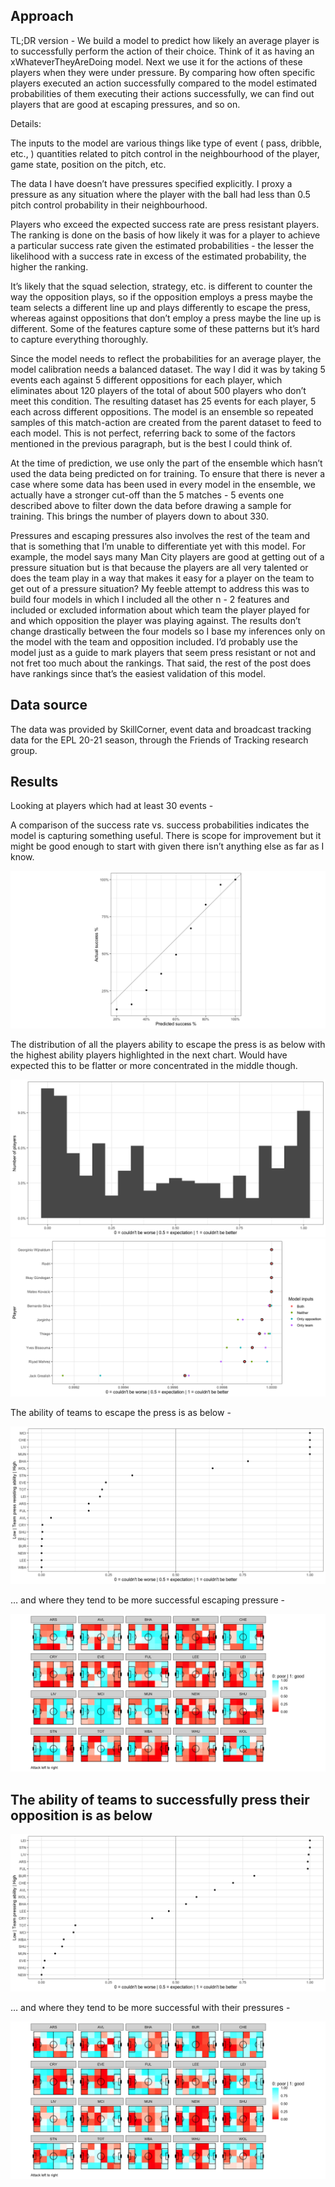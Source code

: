 ## Approach

TL;DR version - We build a model to predict how likely an average player
is to successfully perform the action of their choice. Think of it as
having an xWhateverTheyAreDoing model. Next we use it for the actions of
these players when they were under pressure. By comparing how often
specific players executed an action successfully compared to the model
estimated probabilities of them executing their actions successfully, we
can find out players that are good at escaping pressures, and so on.

Details:

The inputs to the model are various things like type of event ( pass,
dribble, etc., ) quantities related to pitch control in the
neighbourhood of the player, game state, position on the pitch, etc.

The data I have doesn’t have pressures specified explicitly. I proxy a
pressure as any situation where the player with the ball had less than
0.5 pitch control probability in their neighbourhood.

Players who exceed the expected success rate are press resistant
players. The ranking is done on the basis of how likely it was for a
player to achieve a particular success rate given the estimated
probabilities - the lesser the likelihood with a success rate in excess
of the estimated probability, the higher the ranking.

It’s likely that the squad selection, strategy, etc. is different to
counter the way the opposition plays, so if the opposition employs a
press maybe the team selects a different line up and plays differently
to escape the press, whereas against oppositions that don’t employ a
press maybe the line up is different. Some of the features capture some
of these patterns but it’s hard to capture everything thoroughly.

Since the model needs to reflect the probabilities for an average
player, the model calibration needs a balanced dataset. The way I did it
was by taking 5 events each against 5 different oppositions for each
player, which eliminates about 120 players of the total of about 500
players who don’t meet this condition. The resulting dataset has 25
events for each player, 5 each across different oppositions. The model
is an ensemble so repeated samples of this match-action are created from
the parent dataset to feed to each model. This is not perfect, referring
back to some of the factors mentioned in the previous paragraph, but is
the best I could think of.

At the time of prediction, we use only the part of the ensemble which
hasn’t used the data being predicted on for training. To ensure that
there is never a case where some data has been used in every model in
the ensemble, we actually have a stronger cut-off than the 5 matches - 5
events one described above to filter down the data before drawing a
sample for training. This brings the number of players down to about
330.

Pressures and escaping pressures also involves the rest of the team and
that is something that I’m unable to differentiate yet with this model.
For example, the model says many Man City players are good at getting
out of a pressure situation but is that because the players are all very
talented or does the team play in a way that makes it easy for a player
on the team to get out of a pressure situation? My feeble attempt to
address this was to build four models in which I included all the other
n - 2 features and included or excluded information about which team the
player played for and which opposition the player was playing against.
The results don’t change drastically between the four models so I base
my inferences only on the model with the team and opposition included.
I’d probably use the model just as a guide to mark players that seem
press resistant or not and not fret too much about the rankings. That
said, the rest of the post does have rankings since that’s the easiest
validation of this model.

## Data source

The data was provided by SkillCorner, event data and broadcast tracking
data for the EPL 20-21 season, through the Friends of Tracking research
group.

## Results

Looking at players which had at least 30 events -

A comparison of the success rate vs. success probabilities indicates the
model is capturing something useful. There is scope for improvement but
it might be good enough to start with given there isn’t anything else as
far as I know.

![](README_files/figure-markdown_strict/PredictionsAnalysis-1.png)

The distribution of all the players ability to escape the press is as
below with the highest ability players highlighted in the next chart.
Would have expected this to be flatter or more concentrated in the
middle though.

![](README_files/figure-markdown_strict/TopPlayersRank-1.png)![](README_files/figure-markdown_strict/TopPlayersRank-2.png)

The ability of teams to escape the press is as below -

![](README_files/figure-markdown_strict/TeamsRank-1.png)

… and where they tend to be more successful escaping pressure -

![](README_files/figure-markdown_strict/TeamSpatial-1.png)

The ability of teams to successfully press their opposition is as below
-

![](README_files/figure-markdown_strict/OppositionRank-1.png)

… and where they tend to be more successful with their pressures -

![](README_files/figure-markdown_strict/OppositionSpatial-1.png)

## 
